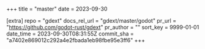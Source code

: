 +++
title = "master"
date = 2023-09-30

[extra]
repo = "gdext"
docs_rel_url = "gdext/master/godot"
pr_url = "https://github.com/godot-rust/gdext"
pr_author = ""
sort_key = 9999-01-01
date_time = 2023-09-30T08:31:55Z
commit_sha = "a7402e869012c292a4e2fbada1eb98fbe95e3ff6"
+++


